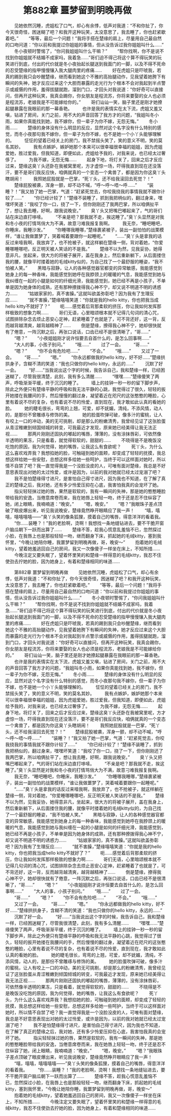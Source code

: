 # 　　第882章 噩梦留到明晚再做
　　见她依然沉睡，虎姐松了口气，却心有余悸，低声对我道：“不和你扯了，你今天很奇怪，困迷糊了吧？和我开这种玩笑，太没意思了，我去睡了，你也赶紧歇着吧。”
　　“等等，最后一个问题！”我将手搭在楚缘的肩上，尽量用自己最自然的口吻问道：“你以前和我提过你姐姐的事情，但从没告诉过我你姐姐叫什么……”
　　冬小夜顿时警惕了，“你问我姐姐叫什么干嘛？”
　　“帮你找啊，你不是说不找到你姐姐就不结婚不成家吗，我着急……”哥们迫不得己将这个算不得玩笑的玩笑进行到底，付出的代价就是冬小夜抬起长腿送到我面门的一脚，以及不得不死命的忍受楚缘的指甲慢慢镶入我大腿肉里的疼痛……
　　好在虎姐只是吓唬我，若真的踢到我只会吵醒楚缘，继而看到她这个不雅的高抬腿动作，见我望着她胯下有瞬间的失神，她才反应过来这个大胆而暴露的走光行为个根本不会对我起到半点警示或威慑的作用，羞得拔腿就跑，溜到门口，才回头对我说道：“你好奇可以直接问，但再开这种玩笑，我真会踢你，你女朋友是程流苏，你将来要娶的女人也必须是程流苏，老娘我是不可能嫁给你的。”
　　哥们讪讪一笑，脑子里还是刚才她撩起腿暴露在我眼前的那一幕香艳。
　　也许是我的表情实在太下流，虎姐又羞又嗔，钻进了房间，关门之前，用不大的声音回答了我方才的问题，“我姐叫冬小雨，如果你真能找到她，我不嫁你，但一辈子为你不嫁，无怨无悔。”
　　冬小雨……
　　楚缘的身体没有什么明显的反应，显然对这个名字没有什么特别的感觉，而冬小夜那句我不嫁你，但一辈子为你不嫁，也不是她一个小丫头能够理解的。
　　怔怔的望着已经关上的房门，我不禁摇头笑了，笑的意义不明，笑的莫名其妙。
　　我有点嫉妒，嫉妒她那个本来可以很幸福很幸福的姐姐，因为虎姐爱她，胜过爱我，但我知道，即便如此，虎姐给予我的，对我来说，也已经太过奢侈了。
　　为我不嫁，无怨无悔……
　　起身下地，将灯关了，回来之后才反应过来，楚缘这臭丫头还卧在我被窝里呢，方才虚惊一场，吓得我直到现在还没落汗，要不是哥们我反应快，咱俩就真的一个变态一个禽兽了，都是因为你这臭丫头瞎胡闹！
　　我照她屁股就是一巴掌，“死丫头，还不给我滚回去死觉？！”
　　楚缘屁股被袭，浑身一颤，却不动不喊，“呼～呼～唔～呼……”
　　“装睡？！”我又拍了她一巴掌，气道：“赶紧死觉去，你咬我挠我的事情我就不跟你计较了……”
　　“你已经计较了！”楚缘不装睡了，抓到我把柄似的，翻过身来，嘿嘿坏笑道：“我咬了你一口，挠了一下，但你刚刚还了我两巴掌，所以咱俩扯平了，想让我去睡，好啊，跟我说晚安。”
　　臭丫头又把嘴巴嘟起来了，气的哥们站在床边直打哆嗦。
　　“不亲是吧？那我就不走，挨这睡了。”臭丫头显然是对我和冬小夜的打情骂俏大为不满，故意刁难我报复我啊。
　　我无奈，“睡吧睡吧，你睡床，我睡沙发。”
　　“你睡哪我睡哪，”楚缘裹紧被子，装出一副怕怕的战栗模样，“谁让我做噩梦了，哭着喊着要跟你一起睡呢。”
　　“……”臭丫头是拿我的话反过来噎我啊，我放弃了，也不抢被子，就这样躺在楚缘一侧，背对着她，“你爱睡哪睡哪吧，反正明天被人笑话的不是我。”
　　楚缘不以为然，见我妥协，她得意非凡，坐起来，很大方的将被子展开，盖在我身上，然后重新躺下，从后面搂住我的腰，就像平时搂着她的毛绒kitty似的，为自己找了一个最舒服的睡姿，“我不怕被人笑。”
　　黑暗与寂静，让人的各种感觉器官都变的异常敏感，我能感觉到她身上的每一种香味，我能感觉到她呼在我脖颈上的暖暖的气息，我能感觉到她与我纠缠在一起的小腿是如何的纤细光滑，我能感觉到，她已经不再是小孩子，不单单是因为她身体的成熟，还有那种撩拨得我心神不宁，却又说不明道不明的诱惑力……
　　“姑娘家家的，真不害臊。”这就叫欲盖弥彰吧？因为我有了生理反应……
　　“就不害臊，”楚缘嘻嘻笑道：“你就是我的hello kitty，你也把我当成hello kitty不就好了？”
　　呃……感觉着后背那柔软的挤压，你让我如何发挥那样极致的想象力啊……
　　哥们无语，心里暗颂根本就不记得几句词的清心咒，试图排除杂念去烦止恶安心定神，赶紧睡着了也就是了，可不背还好，这一背，反而越背越清爽，越背越精神了……
　　倒是楚缘，撩得我心神不宁，她却很快就有了倦意，一阵沉默之后，再张口说话，口齿已经不是很清晰了，“哥……”
　　“嗯？”
　　“小夜姐姐刚才说许恒要去自首什么的，是怎么回事啊……”
　　“大人的事，小孩子别问。”
　　“哦……”
　　过了一会。
　　“哥……”
　　“嗯？”
　　“你不会有危险吧……”
　　“不会。”
　　“哦……”
　　又过了一会。
　　“哥……”
　　“嗯。”
　　“你永远都做我的hello kitty，好不好……”楚缘拱拱身子，含糊不清的笑道：“我也只做你的hello kitty，永远的……”
　　沉默了好一会。
　　“好……”当我说出这个字的时候，我告诉自己，我和楚缘一样，已经困迷糊了，尽管我很清楚，此刻，我有多么清醒……
　　“嘿嘿……”楚缘傻笑了两声，呼吸渐渐平缓，终于沉沉的睡了。
　　墙上的挂钟一秒一秒的留下脚步声，除此之外便只有楚缘平静的呼吸和我无法平静的心跳，我觉得过了很久，轻轻的扳开她搂在我腰间的手，然后慢慢的翻过身，凝望着近在咫尺的这张憨憨的睡脸，心里有着说不尽的复杂，也有着说不尽的怜爱，直到现在，我才敢如此认真的看她的脸。
　　她的睫毛很长，弯弯的上翘，可爱，却不妩媚，清纯，不添风情，动人的，是那份不曾雕琢与修饰的美。
　　她的脸蛋吹弹可破，像多汁的蜜桃，让人有咬上一口的冲动，美的无可挑剔，却是那么的粉嫩清秀，我曾经见证了这张脸蛋从青涩稚嫩到倾国倾城的转变，可我最近才发现，原来她已经美得让我无法正视……
　　那两片刚刚还固执的嘟起的嘴唇，薄薄的，没有涂抹唇彩，可依然像半透明的果冻，只是看着，就觉得软软的，甜甜的……
　　不晓得是不是晚饭没吃饱的原因，我为何觉得，她的嘴唇，让我这么有食欲呢？
　　死丫头，为什么这么喜欢戏弄我？我想掐她的脸，可触碰到她的面颊，却变成了轻轻的抚摸，我总想这样给她一些安慰，总想这样多给她一些呵护，当终于可以这样面对她时，所以情不自禁了吧？我一直觉得我是一个没脸没皮的人，可唯有面对楚缘，我总是不好意思表现出对她的太过怜爱，或许是因为，以前的我对她就已经太过宠溺了吧？
　　我不是怕楚缘得寸进尺，是害怕自己得寸进尺，因为我也不知道，在了解了真正的楚缘之后，我对她，还有多少怜爱压抑在心底，我害怕我真的会宠坏了她。
　　指尖轻轻抹过她的唇，果然是软软的，我有一瞬间的失神，那是她的憨憨睡脸带给我的安逸，当倦意席卷而来，我在她唇上轻轻一吻，终于还是忍不住纵容了她，闭上眼睛，我喃喃道：“晚安。”
　　“嗯，晚安。”
　　“嗯？”我眼珠子差点顶破了眼皮爆出来，听见我说晚安，楚缘竟然睁开眼睛应了我一声！
　　“嘻，嘻嘻，嘻嘻嘻嘻——”臭丫头笑的像条狐狸，摸着自己的嘴唇，得意洋洋的看着我。
　　“你……装睡？！”我的老脸啊，烫啊！我想找一条地缝钻进去，要不干脆开窗户脑瓜朝下一跃而出算了……
　　楚缘不答，趁我心慌意乱羞恼不已，忽然探过小脸，在我唇上也是那般轻轻一吻，继而翻身下床，抓起她的毛绒kitty，塞到我怀里，“今晚让她陪你睡，我噩梦留到明晚再做，哥，晚安～”
　　抱着她的毛绒kitty，望着她羞逃回自己的房间，我又一次像傻子一样坐在床上，不知所措……
　　今晚注定又要失眠了，望着怀里笑的和楚缘一样得意的毛绒kitty，我忍不住使劲去拧她的脸，因为她身上，有着和楚缘相同的味道……

　　第882章 噩梦留到明晚再做
　　见她依然沉睡，虎姐松了口气，却心有余悸，低声对我道：“不和你扯了，你今天很奇怪，困迷糊了吧？和我开这种玩笑，太没意思了，我去睡了，你也赶紧歇着吧。”
　　“等等，最后一个问题！”我将手搭在楚缘的肩上，尽量用自己最自然的口吻问道：“你以前和我提过你姐姐的事情，但从没告诉过我你姐姐叫什么……”
　　冬小夜顿时警惕了，“你问我姐姐叫什么干嘛？”
　　“帮你找啊，你不是说不找到你姐姐就不结婚不成家吗，我着急……”哥们迫不得己将这个算不得玩笑的玩笑进行到底，付出的代价就是冬小夜抬起长腿送到我面门的一脚，以及不得不死命的忍受楚缘的指甲慢慢镶入我大腿肉里的疼痛……
　　好在虎姐只是吓唬我，若真的踢到我只会吵醒楚缘，继而看到她这个不雅的高抬腿动作，见我望着她胯下有瞬间的失神，她才反应过来这个大胆而暴露的走光行为个根本不会对我起到半点警示或威慑的作用，羞得拔腿就跑，溜到门口，才回头对我说道：“你好奇可以直接问，但再开这种玩笑，我真会踢你，你女朋友是程流苏，你将来要娶的女人也必须是程流苏，老娘我是不可能嫁给你的。”
　　哥们讪讪一笑，脑子里还是刚才她撩起腿暴露在我眼前的那一幕香艳。
　　也许是我的表情实在太下流，虎姐又羞又嗔，钻进了房间，关门之前，用不大的声音回答了我方才的问题，“我姐叫冬小雨，如果你真能找到她，我不嫁你，但一辈子为你不嫁，无怨无悔。”
　　冬小雨……
　　楚缘的身体没有什么明显的反应，显然对这个名字没有什么特别的感觉，而冬小夜那句我不嫁你，但一辈子为你不嫁，也不是她一个小丫头能够理解的。
　　怔怔的望着已经关上的房门，我不禁摇头笑了，笑的意义不明，笑的莫名其妙。
　　我有点嫉妒，嫉妒她那个本来可以很幸福很幸福的姐姐，因为虎姐爱她，胜过爱我，但我知道，即便如此，虎姐给予我的，对我来说，也已经太过奢侈了。
　　为我不嫁，无怨无悔……
　　起身下地，将灯关了，回来之后才反应过来，楚缘这臭丫头还卧在我被窝里呢，方才虚惊一场，吓得我直到现在还没落汗，要不是哥们我反应快，咱俩就真的一个变态一个禽兽了，都是因为你这臭丫头瞎胡闹！
　　我照她屁股就是一巴掌，“死丫头，还不给我滚回去死觉？！”
　　楚缘屁股被袭，浑身一颤，却不动不喊，“呼～呼～唔～呼……”
　　“装睡？！”我又拍了她一巴掌，气道：“赶紧死觉去，你咬我挠我的事情我就不跟你计较了……”
　　“你已经计较了！”楚缘不装睡了，抓到我把柄似的，翻过身来，嘿嘿坏笑道：“我咬了你一口，挠了一下，但你刚刚还了我两巴掌，所以咱俩扯平了，想让我去睡，好啊，跟我说晚安。”
　　臭丫头又把嘴巴嘟起来了，气的哥们站在床边直打哆嗦。
　　“不亲是吧？那我就不走，挨这睡了。”臭丫头显然是对我和冬小夜的打情骂俏大为不满，故意刁难我报复我啊。
　　我无奈，“睡吧睡吧，你睡床，我睡沙发。”
　　“你睡哪我睡哪，”楚缘裹紧被子，装出一副怕怕的战栗模样，“谁让我做噩梦了，哭着喊着要跟你一起睡呢。”
　　“……”臭丫头是拿我的话反过来噎我啊，我放弃了，也不抢被子，就这样躺在楚缘一侧，背对着她，“你爱睡哪睡哪吧，反正明天被人笑话的不是我。”
　　楚缘不以为然，见我妥协，她得意非凡，坐起来，很大方的将被子展开，盖在我身上，然后重新躺下，从后面搂住我的腰，就像平时搂着她的毛绒kitty似的，为自己找了一个最舒服的睡姿，“我不怕被人笑。”
　　黑暗与寂静，让人的各种感觉器官都变的异常敏感，我能感觉到她身上的每一种香味，我能感觉到她呼在我脖颈上的暖暖的气息，我能感觉到她与我纠缠在一起的小腿是如何的纤细光滑，我能感觉到，她已经不再是小孩子，不单单是因为她身体的成熟，还有那种撩拨得我心神不宁，却又说不明道不明的诱惑力……
　　“姑娘家家的，真不害臊。”这就叫欲盖弥彰吧？因为我有了生理反应……
　　“就不害臊，”楚缘嘻嘻笑道：“你就是我的hello kitty，你也把我当成hello kitty不就好了？”
　　呃……感觉着后背那柔软的挤压，你让我如何发挥那样极致的想象力啊……
　　哥们无语，心里暗颂根本就不记得几句词的清心咒，试图排除杂念去烦止恶安心定神，赶紧睡着了也就是了，可不背还好，这一背，反而越背越清爽，越背越精神了……
　　倒是楚缘，撩得我心神不宁，她却很快就有了倦意，一阵沉默之后，再张口说话，口齿已经不是很清晰了，“哥……”
　　“嗯？”
　　“小夜姐姐刚才说许恒要去自首什么的，是怎么回事啊……”
　　“大人的事，小孩子别问。”
　　“哦……”
　　过了一会。
　　“哥……”
　　“嗯？”
　　“你不会有危险吧……”
　　“不会。”
　　“哦……”
　　又过了一会。
　　“哥……”
　　“嗯。”
　　“你永远都做我的hello kitty，好不好……”楚缘拱拱身子，含糊不清的笑道：“我也只做你的hello kitty，永远的……”
　　沉默了好一会。
　　“好……”当我说出这个字的时候，我告诉自己，我和楚缘一样，已经困迷糊了，尽管我很清楚，此刻，我有多么清醒……
　　“嘿嘿……”楚缘傻笑了两声，呼吸渐渐平缓，终于沉沉的睡了。
　　墙上的挂钟一秒一秒的留下脚步声，除此之外便只有楚缘平静的呼吸和我无法平静的心跳，我觉得过了很久，轻轻的扳开她搂在我腰间的手，然后慢慢的翻过身，凝望着近在咫尺的这张憨憨的睡脸，心里有着说不尽的复杂，也有着说不尽的怜爱，直到现在，我才敢如此认真的看她的脸。
　　她的睫毛很长，弯弯的上翘，可爱，却不妩媚，清纯，不添风情，动人的，是那份不曾雕琢与修饰的美。
　　她的脸蛋吹弹可破，像多汁的蜜桃，让人有咬上一口的冲动，美的无可挑剔，却是那么的粉嫩清秀，我曾经见证了这张脸蛋从青涩稚嫩到倾国倾城的转变，可我最近才发现，原来她已经美得让我无法正视……
　　那两片刚刚还固执的嘟起的嘴唇，薄薄的，没有涂抹唇彩，可依然像半透明的果冻，只是看着，就觉得软软的，甜甜的……
　　不晓得是不是晚饭没吃饱的原因，我为何觉得，她的嘴唇，让我这么有食欲呢？
　　死丫头，为什么这么喜欢戏弄我？我想掐她的脸，可触碰到她的面颊，却变成了轻轻的抚摸，我总想这样给她一些安慰，总想这样多给她一些呵护，当终于可以这样面对她时，所以情不自禁了吧？我一直觉得我是一个没脸没皮的人，可唯有面对楚缘，我总是不好意思表现出对她的太过怜爱，或许是因为，以前的我对她就已经太过宠溺了吧？
　　我不是怕楚缘得寸进尺，是害怕自己得寸进尺，因为我也不知道，在了解了真正的楚缘之后，我对她，还有多少怜爱压抑在心底，我害怕我真的会宠坏了她。
　　指尖轻轻抹过她的唇，果然是软软的，我有一瞬间的失神，那是她的憨憨睡脸带给我的安逸，当倦意席卷而来，我在她唇上轻轻一吻，终于还是忍不住纵容了她，闭上眼睛，我喃喃道：“晚安。”
　　“嗯，晚安。”
　　“嗯？”我眼珠子差点顶破了眼皮爆出来，听见我说晚安，楚缘竟然睁开眼睛应了我一声！
　　“嘻，嘻嘻，嘻嘻嘻嘻——”臭丫头笑的像条狐狸，摸着自己的嘴唇，得意洋洋的看着我。
　　“你……装睡？！”我的老脸啊，烫啊！我想找一条地缝钻进去，要不干脆开窗户脑瓜朝下一跃而出算了……
　　楚缘不答，趁我心慌意乱羞恼不已，忽然探过小脸，在我唇上也是那般轻轻一吻，继而翻身下床，抓起她的毛绒kitty，塞到我怀里，“今晚让她陪你睡，我噩梦留到明晚再做，哥，晚安～”
　　抱着她的毛绒kitty，望着她羞逃回自己的房间，我又一次像傻子一样坐在床上，不知所措……
　　今晚注定又要失眠了，望着怀里笑的和楚缘一样得意的毛绒kitty，我忍不住使劲去拧她的脸，因为她身上，有着和楚缘相同的味道……
